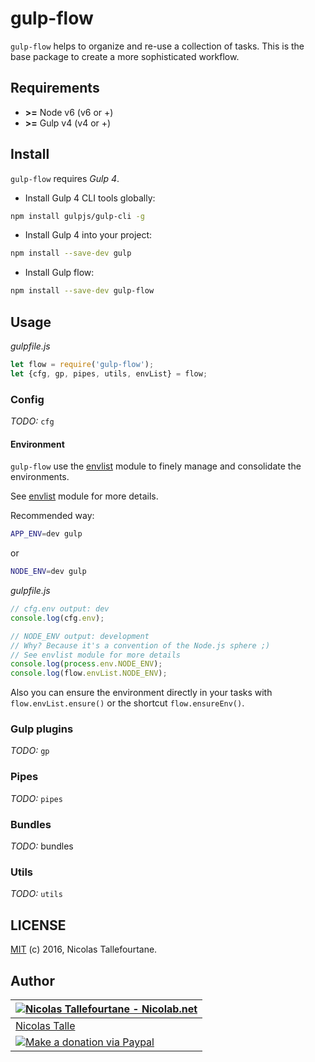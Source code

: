 # gulp-flow

`gulp-flow` helps to organize and re-use a collection of tasks.
This is the base package to create a more sophisticated workflow.


## Requirements

 * __>=__ Node v6 (v6 or +)
 * __>=__ Gulp v4 (v4 or +)

## Install

`gulp-flow` requires _Gulp 4_.

* Install Gulp 4 CLI tools globally:

```sh
npm install gulpjs/gulp-cli -g
```

* Install Gulp 4 into your project:

```sh
npm install --save-dev gulp
```

* Install Gulp flow:

```sh
npm install --save-dev gulp-flow
```


## Usage

_gulpfile.js_

```js
let flow = require('gulp-flow');
let {cfg, gp, pipes, utils, envList} = flow;
```

### Config

_TODO:_ `cfg`

#### Environment

`gulp-flow` use the [envlist](https://github.com/Nicolab/envlist) module to finely manage and consolidate the environments.

See [envlist](https://github.com/Nicolab/envlist) module for more details.

Recommended way:

```sh
APP_ENV=dev gulp
```

or

```sh
NODE_ENV=dev gulp
```

_gulpfile.js_
```js
// cfg.env output: dev
console.log(cfg.env);

// NODE_ENV output: development
// Why? Because it's a convention of the Node.js sphere ;)
// See envlist module for more details
console.log(process.env.NODE_ENV);
console.log(flow.envList.NODE_ENV);
```

Also you can ensure the environment directly in your tasks with `flow.envList.ensure()`
or the shortcut `flow.ensureEnv()`.

### Gulp plugins

_TODO:_ `gp`

### Pipes

_TODO:_ `pipes`

### Bundles

_TODO:_ bundles

### Utils

_TODO:_ `utils`

## LICENSE

[MIT](https://github.com/gulp-flow/gulp-flow/blob/master/LICENSE) (c) 2016, Nicolas Tallefourtane.


## Author

| [![Nicolas Tallefourtane - Nicolab.net](https://www.gravatar.com/avatar/d7dd0f4769f3aa48a3ecb308f0b457fc?s=64)](https://nicolab.net) |
|---|
| [Nicolas Talle](https://nicolab.net) |
| [![Make a donation via Paypal](https://www.paypalobjects.com/en_US/i/btn/btn_donate_SM.gif)](https://www.paypal.com/cgi-bin/webscr?cmd=_s-xclick&hosted_button_id=PGRH4ZXP36GUC) |